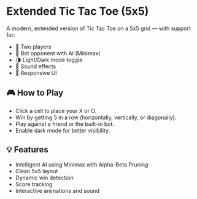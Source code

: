 # Extended Tic Tac Toe (5x5)

A modern, extended version of Tic Tac Toe on a 5x5 grid — with support for:

- 👥 Two players
- 🤖 Bot opponent with AI (Minimax)
- 🌗 Light/Dark mode toggle
- 🎵 Sound effects
- 📱 Responsive UI

## 🎮 How to Play

- Click a cell to place your X or O.
- Win by getting 5 in a row (horizontally, vertically, or diagonally).
- Play against a friend or the built-in bot.
- Enable dark mode for better visibility.

## 💡 Features

- Intelligent AI using Minimax with Alpha-Beta Pruning
- Clean 5x5 layout
- Dynamic win detection
- Score tracking
- Interactive animations and sound                    
                                                                                

